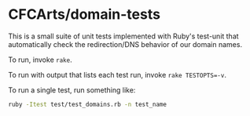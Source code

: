 # CFCArts/domain-tests

This is a small suite of unit tests implemented with Ruby's test-unit that
automatically check the redirection/DNS behavior of our domain names.

To run, invoke `rake`.

To run with output that lists each test run, invoke `rake TESTOPTS=-v`.

To run a single test, run something like:

```sh
ruby -Itest test/test_domains.rb -n test_name
```

